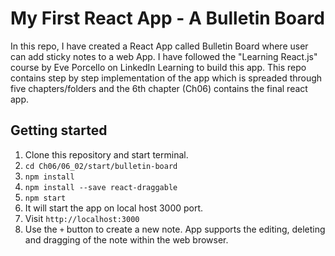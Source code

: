 # My First React App - A Bulletin Board

In this repo, I have created a React App called Bulletin Board where user can add sticky notes to a web App. I have followed the "Learning React.js" course by Eve Porcello on LinkedIn Learning to build this app. This repo contains step by step implementation of the app which is spreaded through five chapters/folders and the 6th chapter (Ch06) contains the final react app.<br>


## Getting started
1. Clone this repository and start terminal.
2. ```cd Ch06/06_02/start/bulletin-board```
3. ```npm install```
4. ```npm install --save react-draggable```
5. ```npm start```
6. It will start the app on local host 3000 port.
7. Visit ```http://localhost:3000```
8. Use the ```+``` button to create a new note. App supports the editing, deleting and dragging of the note within the web browser.

